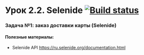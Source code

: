 # Урок 2.2. Selenide [![Build status](https://ci.appveyor.com/api/projects/status/6bwrapeyku53j52n?svg=true)](https://ci.appveyor.com/project/kuroifreya/l2-2-cardorder-selenid)



### Задача №1: заказ доставки карты (Selenide)

#### Полезные материалы:
- Selenide API https://ru.selenide.org/documentation.html
